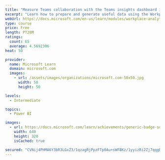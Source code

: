 ```yaml
---
title: "Measure Teams collaboration with the Teams insights dashboard in Workplace Analytics"
excerpt: "Learn how to prepare and generate useful data using the Workplace Analytics Power BI Teams insights dashboard.  Analyze Microsoft Teams adoption trends from the populated reports."
webUrl: https://docs.microsoft.com/en-us/learn/modules/workplace-analytics-teams-insights/
type: course
price: Free
length: PT28M
ratings:
  count: 65
  average: 4.5692306
heat: 50

provider:
  name: Microsoft Learn
  domain: microsoft.com
  images:
    - url: /assets/images/organizations/microsoft.com-50x50.jpg
      width: 50
      height: 50

levels:
  - Intermediate

topics:
  - Power BI

images:
  - url: https://docs.microsoft.com/learn/achievements/generic-badge-social.png
    width: 640
    height: 320
    isCached: true

secured: "CVNij4PHMA6Y3bR3LGxZ3/1qzagRjPpzFTp0Au+sWF8Kz/1yyizRi2Zj7qqgBgIbTlCqNSG1+aNnYXNIMPy3vO7LX7h/SAUJbTXPb/Yr1i60SXm+ATJmb/Au9r7teUsQM+dkPfbP9JQWuhjyCtgcIM27Skvx3HZ5jx7zIAYRElwpTx+s2ZcYq8/MkDY0CHXnblbWiODVNCSuW2OCMbv8y8ZFPPhPRCcw/NaxibayxvN7X6W4Lb9RjV33y5WXuXiPTrZq3F1HW+/tYmkshf/I3TwDxuIgZEEXe004zFBbc58ph/X2g9Y3JF7lrYcNBHzhvUtMEcqniGS28tyj5ytgX9R5BYrXMmNEkuoPw6VNuclM35JJizrgTw8v09+Rqoj2PI4wK/Ivpq7UNbRc7A+d03TdjOV/CHXDkS03RO7UKhQ=;55hVvHaTLCp/SMg+xeZ9cA=="
---
```


